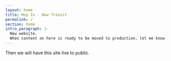```yaml
---
layout: home
title: Hop In - New Transit
permalink: /
section: home
intro_paragraph: |-
  New website. 
  When content on here is ready to be moved to production, let me know.
---
```

Then we will have this site live to public.
